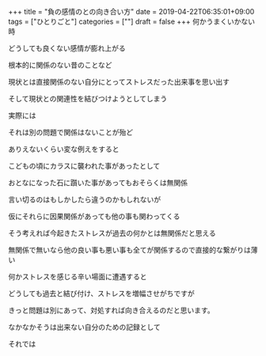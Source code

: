 +++
title = "負の感情のとの向き合い方"
date = 2019-04-22T06:35:01+09:00
tags = ["ひとりごと"]
categories = [""]
draft = false
+++
何かうまくいかない時

どうしても良くない感情が膨れ上がる

根本的に関係のない昔のことなど

現状とは直接関係のない自分にとってストレスだった出来事を思い出す

そして現状との関連性を結びつけようとしてしまう

実際には

それは別の問題で関係はないことが殆ど

ありえないくらい変な例えをすると

こどもの頃にカラスに襲われた事があったとして

おとなになった石に躓いた事があってもおそらくは無関係

言い切るのはもしかしたら違うのかもしれないが

仮にそれらに因果関係があっても他の事も関わってくる

そう考えれば今起きたストレスが過去の何かとは無関係だと思える

無関係で無いなら他の良い事も悪い事も全てが関係するので直接的な繋がりは薄い

何かストレスを感じる辛い場面に遭遇すると

どうしても過去と結び付け、ストレスを増幅させがちですが

きっと問題は別にあって、対処すれば向き合えるのだと思います。

なかなかそうは出来ない自分のための記録として

それでは
